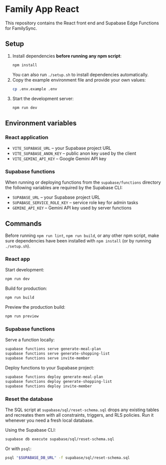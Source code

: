 # Family App React

This repository contains the React front end and Supabase Edge Functions for FamilySync.

## Setup

1. Install dependencies **before running any npm script**:
   ```bash
   npm install
   ```
   You can also run `./setup.sh` to install dependencies automatically.
2. Copy the example environment file and provide your own values:
   ```bash
   cp .env.example .env
   ```
3. Start the development server:
   ```bash
   npm run dev
   ```

## Environment variables

### React application

- `VITE_SUPABASE_URL` – your Supabase project URL
- `VITE_SUPABASE_ANON_KEY` – public anon key used by the client
- `VITE_GEMINI_API_KEY` – Google Gemini API key

### Supabase functions

When running or deploying functions from the `supabase/functions` directory the following variables are required by the Supabase CLI:

- `SUPABASE_URL` – your Supabase project URL
- `SUPABASE_SERVICE_ROLE_KEY` – service role key for admin tasks
- `GEMINI_API_KEY` – Gemini API key used by server functions

## Commands

Before running `npm run lint`, `npm run build`, or any other npm script, make sure dependencies have been installed with `npm install` (or by running `./setup.sh`).

### React app

Start development:
```bash
npm run dev
```

Build for production:
```bash
npm run build
```

Preview the production build:
```bash
npm run preview
```

### Supabase functions

Serve a function locally:
```bash
supabase functions serve generate-meal-plan
supabase functions serve generate-shopping-list
supabase functions serve invite-member
```

Deploy functions to your Supabase project:
```bash
supabase functions deploy generate-meal-plan
supabase functions deploy generate-shopping-list
supabase functions deploy invite-member
```

### Reset the database

The SQL script at `supabase/sql/reset-schema.sql` drops any existing tables and
recreates them with all constraints, triggers, and RLS policies. Run it whenever
you need a fresh local database.

Using the Supabase CLI:
```bash
supabase db execute supabase/sql/reset-schema.sql
```

Or with `psql`:
```bash
psql "$SUPABASE_DB_URL" -f supabase/sql/reset-schema.sql
```
